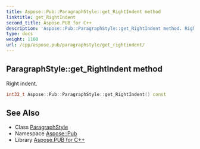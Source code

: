 ```yaml
---
title: Aspose::Pub::ParagraphStyle::get_RightIndent method
linktitle: get_RightIndent
second_title: Aspose.PUB for C++
description: 'Aspose::Pub::ParagraphStyle::get_RightIndent method. Right indent in C++.'
type: docs
weight: 1100
url: /cpp/aspose.pub/paragraphstyle/get_rightindent/
---
```

## ParagraphStyle::get_RightIndent method


Right indent.

```cpp
int32_t Aspose::Pub::ParagraphStyle::get_RightIndent() const
```

## See Also

* Class [ParagraphStyle](../)
* Namespace [Aspose::Pub](../../)
* Library [Aspose.PUB for C++](../../../)
